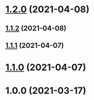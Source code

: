 # [1.2.0](https://github.com/ludorival/smart-issue-tracker-sdk/compare/v1.1.2...v1.2.0) (2021-04-08)

## [1.1.2](https://github.com/ludorival/smart-issue-tracker-sdk/compare/v1.1.1...v1.1.2) (2021-04-08)

## [1.1.1](https://github.com/ludorival/smart-issue-tracker-sdk/compare/v1.1.0...v1.1.1) (2021-04-07)

# [1.1.0](https://github.com/ludorival/smart-issue-tracker-sdk/compare/v1.0.0...v1.1.0) (2021-04-07)

# 1.0.0 (2021-03-17)
